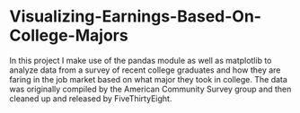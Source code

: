# Visualizing-Earnings-Based-On-College-Majors

In this project I make use of the pandas module as well as matplotlib to analyze data from a survey of recent college graduates and how they are faring in the job market based on what major they took in college. The data was originally compiled by the American Community Survey group and then cleaned up and released by FiveThirtyEight.
